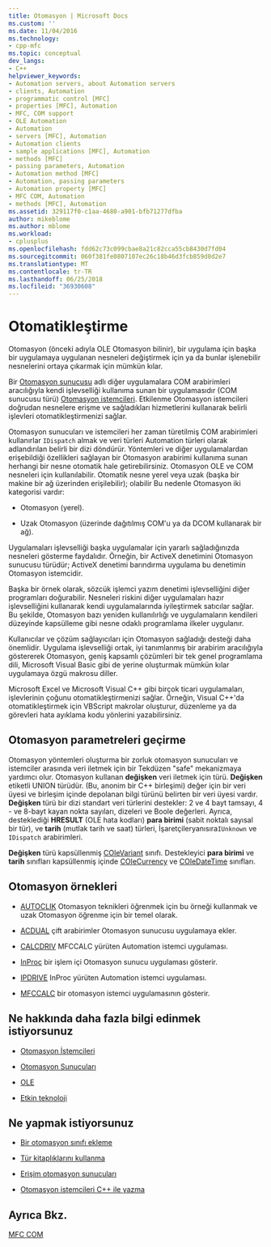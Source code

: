 ```yaml
---
title: Otomasyon | Microsoft Docs
ms.custom: ''
ms.date: 11/04/2016
ms.technology:
- cpp-mfc
ms.topic: conceptual
dev_langs:
- C++
helpviewer_keywords:
- Automation servers, about Automation servers
- clients, Automation
- programmatic control [MFC]
- properties [MFC], Automation
- MFC, COM support
- OLE Automation
- Automation
- servers [MFC], Automation
- Automation clients
- sample applications [MFC], Automation
- methods [MFC]
- passing parameters, Automation
- Automation method [MFC]
- Automation, passing parameters
- Automation property [MFC]
- MFC COM, Automation
- methods [MFC], Automation
ms.assetid: 329117f0-c1aa-4680-a901-bfb71277dfba
author: mikeblome
ms.author: mblome
ms.workload:
- cplusplus
ms.openlocfilehash: fdd62c73c099cbae8a21c82cca55cb8430d7fd04
ms.sourcegitcommit: 060f381fe0807107ec26c18b46d3fcb859d8d2e7
ms.translationtype: MT
ms.contentlocale: tr-TR
ms.lasthandoff: 06/25/2018
ms.locfileid: "36930608"
---
```

# <a name="automation"></a>Otomatikleştirme
Otomasyon (önceki adıyla OLE Otomasyon bilinir), bir uygulama için başka bir uygulamaya uygulanan nesneleri değiştirmek için ya da bunlar işlenebilir nesnelerini ortaya çıkarmak için mümkün kılar.  
  
 Bir [Otomasyon sunucusu](../mfc/automation-servers.md) adlı diğer uygulamalara COM arabirimleri aracılığıyla kendi işlevselliği kullanıma sunan bir uygulamasıdır (COM sunucusu türü) [Otomasyon istemcileri](../mfc/automation-clients.md). Etkilenme Otomasyon istemcileri doğrudan nesnelere erişme ve sağladıkları hizmetlerini kullanarak belirli işlevleri otomatikleştirmenizi sağlar.  
  
 Otomasyon sunucuları ve istemcileri her zaman türetilmiş COM arabirimleri kullanırlar `IDispatch` almak ve veri türleri Automation türleri olarak adlandırılan belirli bir dizi döndürür. Yöntemleri ve diğer uygulamalardan erişebildiği özellikleri sağlayan bir Otomasyon arabirimi kullanıma sunan herhangi bir nesne otomatik hale getirebilirsiniz. Otomasyon OLE ve COM nesneleri için kullanılabilir. Otomatik nesne yerel veya uzak (başka bir makine bir ağ üzerinden erişilebilir); olabilir Bu nedenle Otomasyon iki kategorisi vardır:  
  
-   Otomasyon (yerel).  
  
-   Uzak Otomasyon (üzerinde dağıtılmış COM'u ya da DCOM kullanarak bir ağ).  
  
 Uygulamaları işlevselliği başka uygulamalar için yararlı sağladığınızda nesneleri gösterme faydalıdır. Örneğin, bir ActiveX denetimini Otomasyon sunucusu türüdür; ActiveX denetimi barındırma uygulama bu denetimin Otomasyon istemcidir.  
  
 Başka bir örnek olarak, sözcük işlemci yazım denetimi işlevselliğini diğer programları doğurabilir. Nesneleri riskini diğer uygulamaları hazır işlevselliğini kullanarak kendi uygulamalarında iyileştirmek satıcılar sağlar. Bu şekilde, Otomasyon bazı yeniden kullanılırlığı ve uygulamaların kendileri düzeyinde kapsülleme gibi nesne odaklı programlama ilkeler uygulanır.  
  
 Kullanıcılar ve çözüm sağlayıcıları için Otomasyon sağladığı desteği daha önemlidir. Uygulama işlevselliği ortak, iyi tanımlanmış bir arabirim aracılığıyla göstererek Otomasyon, geniş kapsamlı çözümleri bir tek genel programlama dili, Microsoft Visual Basic gibi de yerine oluşturmak mümkün kılar uygulamaya özgü makrosu diller.  
  
 Microsoft Excel ve Microsoft Visual C++ gibi birçok ticari uygulamaları, işlevlerinin çoğunu otomatikleştirmenizi sağlar. Örneğin, Visual C++'da otomatikleştirmek için VBScript makrolar oluşturur, düzenleme ya da görevleri hata ayıklama kodu yönlerini yazabilirsiniz.  
  
##  <a name="_core_passing_parameters_in_automation"></a> Otomasyon parametreleri geçirme  
 Otomasyon yöntemleri oluşturma bir zorluk otomasyon sunucuları ve istemciler arasında veri iletmek için bir Tekdüzen "safe" mekanizmaya yardımcı olur. Otomasyon kullanan **değişken** veri iletmek için türü. **Değişken** etiketli UNION türüdür. (Bu, anonim bir C++ birleşimi) değer için bir veri üyesi ve birleşim içinde depolanan bilgi türünü belirten bir veri üyesi vardır. **Değişken** türü bir dizi standart veri türlerini destekler: 2 ve 4 bayt tamsayı, 4 - ve 8-bayt kayan nokta sayıları, dizeleri ve Boole değerleri. Ayrıca, desteklediği **HRESULT** (OLE hata kodları) **para birimi** (sabit noktalı sayısal bir tür), ve **tarih** (mutlak tarih ve saat) türleri, İşaretçileryanısıra`IUnknown` ve `IDispatch` arabirimleri.  
  
 **Değişken** türü kapsüllenmiş [COleVariant](../mfc/reference/colevariant-class.md) sınıfı. Destekleyici **para birimi** ve **tarih** sınıfları kapsüllenmiş içinde [COleCurrency](../mfc/reference/colecurrency-class.md) ve [COleDateTime](../atl-mfc-shared/reference/coledatetime-class.md) sınıfları.  
  
## <a name="automation-samples"></a>Otomasyon örnekleri  
  
-   [AUTOCLIK](../visual-cpp-samples.md) Otomasyon teknikleri öğrenmek için bu örneği kullanmak ve uzak Otomasyon öğrenme için bir temel olarak.  
  
-   [ACDUAL](../visual-cpp-samples.md) çift arabirimler Otomasyon sunucusu uygulamaya ekler.  
  
-   [CALCDRIV](../visual-cpp-samples.md) MFCCALC yürüten Automation istemci uygulaması.  
  
-   [InProc](../visual-cpp-samples.md) bir işlem içi Otomasyon sunucu uygulaması gösterir.  
  
-   [IPDRIVE](../visual-cpp-samples.md) InProc yürüten Automation istemci uygulaması.  
  
-   [MFCCALC](../visual-cpp-samples.md) bir otomasyon istemci uygulamasının gösterir.  
  
## <a name="what-do-you-want-to-know-more-about"></a>Ne hakkında daha fazla bilgi edinmek istiyorsunuz  
  
-   [Otomasyon İstemcileri](../mfc/automation-clients.md)  
  
-   [Otomasyon Sunucuları](../mfc/automation-servers.md)  
  
-   [OLE](../mfc/ole-in-mfc.md)  
  
-   [Etkin teknoloji](../mfc/mfc-com.md)  
  
## <a name="what-do-you-want-to-do"></a>Ne yapmak istiyorsunuz  
  
-   [Bir otomasyon sınıfı ekleme](../mfc/automation-servers.md)  
  
-   [Tür kitaplıklarını kullanma](../mfc/automation-clients-using-type-libraries.md)  
   
-   [Erişim otomasyon sunucuları](../mfc/automation-servers.md)  
  
-   [Otomasyon istemcileri C++ ile yazma](../mfc/automation-clients.md)  
  
## <a name="see-also"></a>Ayrıca Bkz.  
 [MFC COM](../mfc/mfc-com.md)

